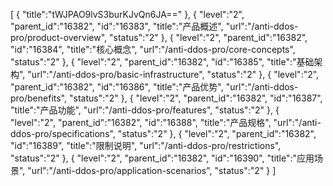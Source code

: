[
	{
		"title":"tWJPAO9lvS3burKJvQn6JA=="
	},
	{
		"level":"2",
		"parent_id":"16382",
		"id":"16383",
		"title":"产品概述",
		"url":"/anti-ddos-pro/product-overview",
		"status":"2"
	},
	{
		"level":"2",
		"parent_id":"16382",
		"id":"16384",
		"title":"核心概念",
		"url":"/anti-ddos-pro/core-concepts",
		"status":"2"
	},
	{
		"level":"2",
		"parent_id":"16382",
		"id":"16385",
		"title":"基础架构",
		"url":"/anti-ddos-pro/basic-infrastructure",
		"status":"2"
	},
	{
		"level":"2",
		"parent_id":"16382",
		"id":"16386",
		"title":"产品优势",
		"url":"/anti-ddos-pro/benefits",
		"status":"2"
	},
	{
		"level":"2",
		"parent_id":"16382",
		"id":"16387",
		"title":"产品功能",
		"url":"/anti-ddos-pro/features",
		"status":"2"
	},
	{
		"level":"2",
		"parent_id":"16382",
		"id":"16388",
		"title":"产品规格",
		"url":"/anti-ddos-pro/specifications",
		"status":"2"
	},
	{
		"level":"2",
		"parent_id":"16382",
		"id":"16389",
		"title":"限制说明",
		"url":"/anti-ddos-pro/restrictions",
		"status":"2"
	},
	{
		"level":"2",
		"parent_id":"16382",
		"id":"16390",
		"title":"应用场景",
		"url":"/anti-ddos-pro/application-scenarios",
		"status":"2"
	}
]